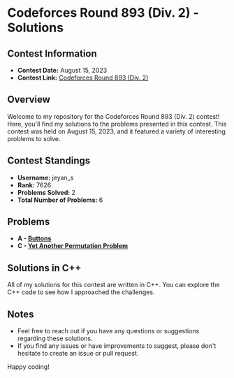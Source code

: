 # Codeforces Round 893 (Div. 2) - Solutions

## Contest Information

- **Contest Date:** August 15, 2023
- **Contest Link:** [Codeforces Round 893 (Div. 2)](https://codeforces.com/contest/1858)

## Overview

Welcome to my repository for the Codeforces Round 893 (Div. 2) contest! Here, you'll find my solutions to the problems presented in this contest. This contest was held on August 15, 2023, and it featured a variety of interesting problems to solve.

## Contest Standings

- **Username:** jeyan_s
- **Rank:** 7626
- **Problems Solved:** 2
- **Total Number of Problems:** 6

## Problems

- **A - [Buttons](https://codeforces.com/contest/1858/problem/A)**
- **C - [Yet Another Permutation Problem](https://codeforces.com/contest/1858/problem/C)**

## Solutions in C++

All of my solutions for this contest are written in C++. You can explore the C++ code to see how I approached the challenges.

## Notes

- Feel free to reach out if you have any questions or suggestions regarding these solutions.
- If you find any issues or have improvements to suggest, please don't hesitate to create an issue or pull request.

Happy coding!
